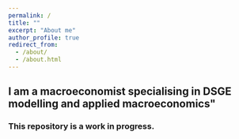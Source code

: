 ```yaml
---
permalink: /
title: ""
excerpt: "About me"
author_profile: true
redirect_from: 
  - /about/
  - /about.html
---
```

## I am a macroeconomist specialising in DSGE modelling and applied macroeconomics"
### This repository is a work in progress.

